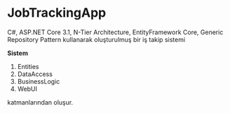 # JobTrackingApp
C#, ASP.NET Core 3.1, N-Tier Architecture, EntityFramework Core, Generic Repository Pattern kullanarak oluşturulmuş bir iş takip sistemi

<b>Sistem</b>
<ol>
  <li>Entities</li>
  <li>DataAccess</li>
  <li>BusinessLogic</li>
  <li>WebUI</li>
</ol>
katmanlarından oluşur.

